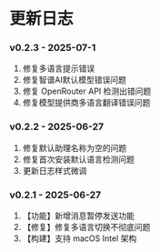 # 更新日志

### v0.2.3 - 2025-07-1

1. 修复多语言提示错误
2. 修复智谱AI默认模型错误问题
3. 修复 OpenRouter API 检测出错问题
4. 修复模型提供商多语言翻译错误问题

### v0.2.2 - 2025-06-27

1. 修复默认助理名称为空的问题
2. 修复首次安装默认语言检测问题
3. 更新日志样式微调

### v0.2.1 - 2025-06-27

1. 【功能】新增消息暂停发送功能
2. 【修复】修复多语言切换不彻底问题
3. 【构建】支持 macOS Intel 架构
